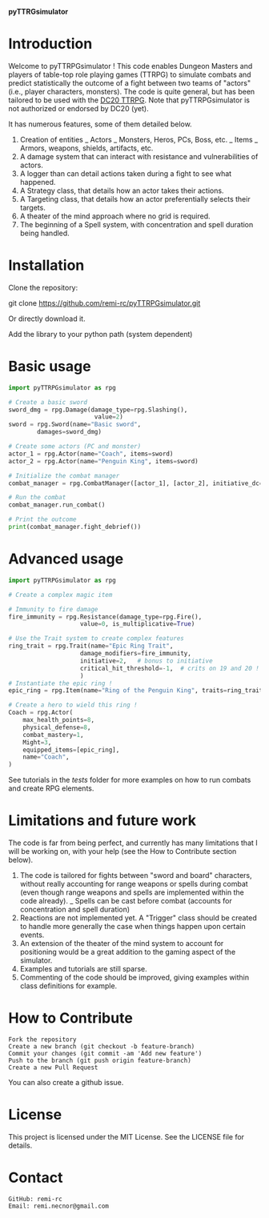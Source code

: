 __pyTTRGsimulator__



# Introduction

Welcome to pyTTRPGsimulator !
This code enables Dungeon Masters and players of table-top role playing games (TTRPG) to simulate combats and predict statistically the outcome of a fight between two teams of "actors" (i.e., player characters, monsters). The code is quite general, but has been tailored to be used with the [DC20 TTRPG](https://thedungeoncoach.com/pages/dc20). Note that pyTTRPGsimulator is not authorized or endorsed by DC20 (yet).

It has numerous features, some of them detailed below.

1. Creation of entities 
    _ Actors
        _ Monsters, Heros, PCs, Boss, etc.
    _ Items 
        _ Armors, weapons, shields, artifacts, etc.
2. A damage system that can interact with resistance and vulnerabilities of actors.
3. A logger than can detail actions taken during a fight to see what happened.
4. A Strategy class, that details how an actor takes their actions.
5. A Targeting class, that details how an actor preferentially selects their targets.
6. A theater of the mind approach where no grid is required.
7. The beginning of a Spell system, with concentration and spell duration being handled.

# Installation
Clone the repository:

git clone https://github.com/remi-rc/pyTTRPGsimulator.git

Or directly download it.

Add the library to your python path (system dependent)

# Basic usage

```python
import pyTTRPGsimulator as rpg

# Create a basic sword
sword_dmg = rpg.Damage(damage_type=rpg.Slashing(), 
                        value=2)
sword = rpg.Sword(name="Basic sword",
        damages=sword_dmg)

# Create some actors (PC and monster)
actor_1 = rpg.Actor(name="Coach", items=sword)
actor_2 = rpg.Actor(name="Penguin King", items=sword)

# Initialize the combat manager
combat_manager = rpg.CombatManager([actor_1], [actor_2], initiative_dc=10)

# Run the combat
combat_manager.run_combat()

# Print the outcome
print(combat_manager.fight_debrief())

```

# Advanced usage

```python
import pyTTRPGsimulator as rpg

# Create a complex magic item

# Immunity to fire damage
fire_immunity = rpg.Resistance(damage_type=rpg.Fire(), 
                    value=0, is_multiplicative=True)

# Use the Trait system to create complex features
ring_trait = rpg.Trait(name="Epic Ring Trait",
                    damage_modifiers=fire_immunity,
                    initiative=2,   # bonus to initiative
                    critical_hit_threshold=-1,  # crits on 19 and 20 !
                    )
# Instantiate the epic ring !
epic_ring = rpg.Item(name="Ring of the Penguin King", traits=ring_trait)

# Create a hero to wield this ring !
Coach = rpg.Actor(
    max_health_points=8,
    physical_defense=8,
    combat_mastery=1,
    Might=3,
    equipped_items=[epic_ring],
    name="Coach",
)
```

See tutorials in the *tests* folder for more examples on how to run combats and create RPG elements.

# Limitations and future work

The code is far from being perfect, and currently has many limitations that I will be working on, with your help (see the How to Contribute section below).

1. The code is tailored for fights between "sword and board" characters, without really accounting for range weapons or spells during combat (even though range weapons and spells are implemented within the code already).
    _ Spells can be cast before combat (accounts for concentration and spell duration)
2. Reactions are not implemented yet. A "Trigger" class should be created to handle more generally the case when things happen upon certain events.
3. An extension of the theater of the mind system to account for positioning would be a great addition to the gaming aspect of the simulator.
4. Examples and tutorials are still sparse.
5. Commenting of the code should be improved, giving examples within class definitions for example.

# How to Contribute


    Fork the repository
    Create a new branch (git checkout -b feature-branch)
    Commit your changes (git commit -am 'Add new feature')
    Push to the branch (git push origin feature-branch)
    Create a new Pull Request

You can also create a github issue.

# License

This project is licensed under the MIT License. See the LICENSE file for details.

# Contact
    GitHub: remi-rc
    Email: remi.necnor@gmail.com